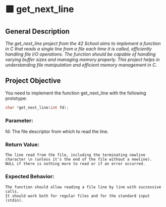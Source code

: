 # 🟦 get_next_line

## **General Description**

*The get_next_line project from the 42 School aims to implement a function in C that reads a single line from a file each time it is called, efficiently handling file I/O operations. The function should be capable of handling varying buffer sizes and managing memory properly. This project helps in understanding file manipulation and efficient memory management in C.*

## **Project Objective**

You need to implement the function get_next_line with the following prototype: </br>
``` c
char *get_next_line(int fd);
```
### **Parameter:**

   fd: The file descriptor from which to read the line.

### **Return Value:**

    The line read from the file, including the terminating newline character \n (unless it's the end of the file without a newline).
    NULL if there is nothing more to read or if an error occurred.

### **Expected Behavior:**

    The function should allow reading a file line by line with successive calls.
    It should work both for regular files and for the standard input (stdin).
